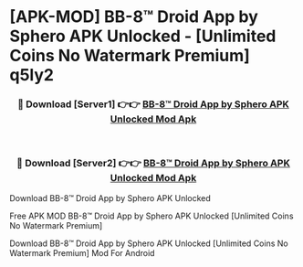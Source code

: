 # [APK-MOD] BB-8™ Droid App by Sphero APK Unlocked - [Unlimited Coins No Watermark Premium] q5ly2



<div align="center">
<h3>🔴 Download [Server1] 👉👉 <a href="https://momento.my/?title=BB-8™_Droid_App_by_Sphero_APK_Unlocked">BB-8™ Droid App by Sphero APK Unlocked Mod Apk</a></h3><br>

<h3>🔴 Download [Server2] 👉👉 <a href="https://momento.my/?title=BB-8™_Droid_App_by_Sphero_APK_Unlocked">BB-8™ Droid App by Sphero APK Unlocked Mod Apk</a></h3>
</div>



Download BB-8™ Droid App by Sphero APK Unlocked 

Free APK MOD BB-8™ Droid App by Sphero APK Unlocked [Unlimited Coins No Watermark Premium]

Download BB-8™ Droid App by Sphero APK Unlocked [Unlimited Coins No Watermark Premium] Mod For Android
